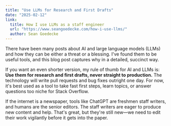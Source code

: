 ```yaml
---
title: "Use LLMs for Research and First Drafts"
date: "2025-02-12"
link:
  title: How I use LLMs as a staff engineer
  url: "https://www.seangoedecke.com/how-i-use-llms/"
  author: Sean Goedecke
---
```


There have been many posts about AI and large language models (LLMs) and how they can be either a threat or a blessing. I've found them to be useful tools, and this blog post captures why in a detailed, succinct way.

If you want an even shorter version, my rule of thumb for AI and LLMs is: **Use them for research and first drafts, never straight to production.** The technology will write pull requests and bug fixes outright one day. For now, it's best used as a tool to take fast first steps, learn topics, or answer questions too niche for Stack Overflow.

If the internet is a newspaper, tools like ChatGPT are freshmen staff writers, and humans are the senior editors. The staff writers are eager to produce new content and help. That's great, but they're still new—we need to edit their work vigilantly before it gets into the paper.